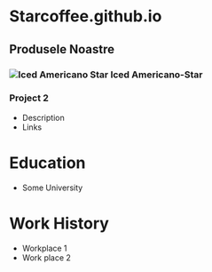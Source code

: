 # Starcoffee.github.io

## Produsele Noastre
### ![Iced Americano Star](https://github.com/user-attachments/assets/8ccb18f1-68e0-483c-a30b-059f7d91c90f)   Iced Americano-Star                                                  

### Project 2
- Description
- Links

# Education
- Some University

# Work History
- Workplace 1
- Work place 2
